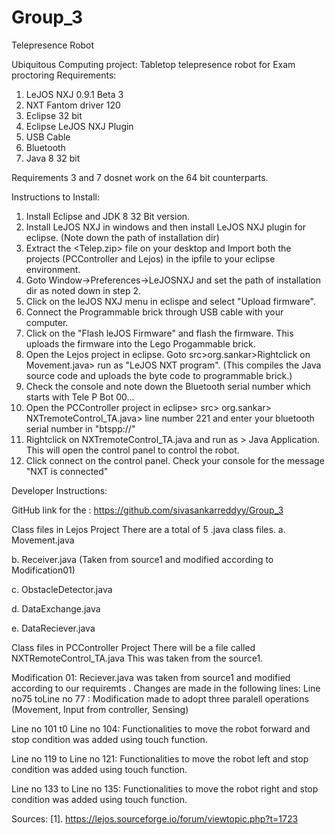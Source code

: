 # Group_3
Telepresence Robot

Ubiquitous Computing project: Tabletop telepresence robot for Exam proctoring 
Requirements: 
1. LeJOS NXJ 0.9.1 Beta 3
2. NXT Fantom driver 120
3. Eclipse 32 bit
4. Eclipse LeJOS NXJ Plugin
5. USB Cable 
6. Bluetooth
7. Java 8 32 bit

Requirements 3 and 7 dosnet work on the 64 bit counterparts. 

Instructions to Install:
1. Install Eclipse and JDK 8 32 Bit version. 
2. Install LeJOS NXJ in windows and then install LeJOS NXJ plugin for eclipse. (Note down the path of installation dir)
3. Extract the <Telep.zip> file on your desktop and Import both the projects (PCController and Lejos) in the ipfile to your eclipse environment. 
4. Goto Window->Preferences->LeJOSNXJ and set the path of installation dir as noted down in step 2. 
5. Click on the leJOS NXJ menu in eclispe and select "Upload firmware".
6. Connect the Programmable brick through USB cable with your computer. 
7. Click on the "Flash leJOS Firmware" and flash the firmware. This uploads the firmware into the Lego Progammable brick. 
8. Open the Lejos project in eclipse. Goto src>org.sankar>Rightclick on Movement.java> run as "LeJOS NXT program". (This compiles the Java source code and uploads the byte code to programmable brick.)
9. Check the console and note down the Bluetooth serial number which starts with Tele P Bot 00... 
10. Open the PCController project in eclipse> src> org.sankar> NXTremoteControl_TA.java> line number 221 and enter your bluetooth serial number in "btspp://<your serial number>"
11. Rightclick on NXTremoteControl_TA.java and run as > Java Application. This will open the control panel to control the robot. 
12. Click connect on the control panel.  Check your console for the message "NXT is connected"



Developer Instructions: 

GitHub link for the : https://github.com/sivasankarreddyy/Group_3

Class files in Lejos Project
There are a total of 5 .java class files. 
a. Movement.java

b. Receiver.java (Taken from source1 and modified according to Modification01)

c. ObstacleDetector.java

d. DataExchange.java

e. DataReciever.java

Class files in PCController Project
There will be a file called NXTRemoteControl_TA.java 
This was taken from the source1. 


Modification 01:
Reciever.java was taken from source1 and modified according to our requiremts . 
Changes are made in the following lines: 
Line no75 toLine no 77 : Modification made to adopt three paralell operations (Movement, Input from controller, Sensing) 

Line no 101 t0 Line no 104: Functionalities to move the robot forward and stop condition was added using touch function. 

Line no 119 to Line no 121:  Functionalities to move the robot left and stop condition was added using touch function. 

Line no 133 to Line no 135: Functionalities to move the robot right and stop condition was added using touch function. 



Sources: 
[1]. https://lejos.sourceforge.io/forum/viewtopic.php?t=1723




